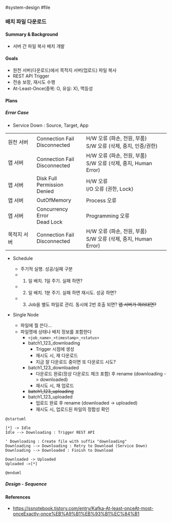 #system-design #file

### 배치 파일 다운로드

#### Summary & Background

* 서버 간 파일 복사 배치 개발
#### Goals

* 원천 서버(다운로드)에서 목적지 서버(업로드) 파일 복사
* REST API Trigger
* 전송 보장, 재시도 수행
* At-Least-Once(중복: O, 유실: X), 멱등성
#### Plans

##### Error Case

* Service Down : Source, Target, App

|        |                                 |                                                     |
| ------ | ------------------------------- | --------------------------------------------------- |
| 원천 서버  | Connection Fail<br>Disconnected | H/W 오류 (파손, 전원, 부품)<br>S/W 오류 (삭제, 중지, 인증/권한)       |
| 앱 서버   | Connection Fail<br>Disconnected | H/W 오류 (파손, 전원, 부품)<br>S/W 오류 (삭제, 중지, Human Error) |
| 앱 서버   | Disk Full<br>Permission Denied  | H/W 오류<br>I/O 오류 (권한, Lock)                         |
| 앱 서버   | OutOfMemory                     | Process 오류                                          |
| 앱 서버   | Concurrency Error<br>Dead Lock  | Programming 오류                                      |
| 목적지 서버 | Connection Fail<br>Disconnected | H/W 오류 (파손, 전원, 부품)<br>S/W 오류 (삭제, 중지, Human Error) |
* Schedule
	* 주기적 실행. 성공/실패 구분
	* 1) 일 배치. 1일 주기. 실패 하면?
	* 2) 일 배치. 1분 주기. 실패 하면 재시도. 성공 하면?
	* 3) Job을 별도 파일로 관리. 동시에 2번 호출 되면? ~~앱 서버가 여러대면?~~

* Single Node
	* 파일에 뭘 쓴다...
	* 파일명에 상태나 배치 정보를 포함한다
		* `<job_name>_<timestamp>_<status>`
		* batch1_123_downloading
			* Trigger 시점에 생성
			* 재시도 시, 재 다운로드
			* 지금 잘 다운로드 중이면 또 다운로드 시도?
		* batch1_123_downloaded
			* 다운로드 완료(정상 다운로드 체크 포함) 후
			  rename (downloading -> downloaded)
			* 재시도 시, 재 업로드
		* ~~batch1_123_uploading~~
		* batch1_123_uploaded
			* 업로드 완료 후
			  rename (downloaded -> uploaded)
			* 재시도 시, 업로드된 파일의 정합성 확인

```plantuml
@startuml

[*] -> Idle
Idle --> Downloading : Trigger REST API

' Downloading : Create file with suffix "downloading"
Downloading --> Downloading : Retry to Download (Service Down)
Downloading --> Downloaded : Finish to Download

Downloaded -> Uploaded
Uploaded ->[*] 

@enduml
```

##### Design - Sequence

#### References

* https://ssnotebook.tistory.com/entry/Kafka-At-least-onceAt-most-onceExactly-once%EB%A9%B1%EB%93%B1%EC%84%B1